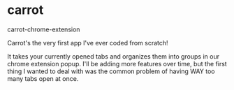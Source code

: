 # carrot
carrot-chrome-extension

Carrot's the very first app I've ever coded from scratch! 

It takes your currently opened tabs and organizes them into groups in our chrome extension popup. I'll be adding more features over time, but the first thing I wanted to deal with was the common problem of having WAY too many tabs open at once.
